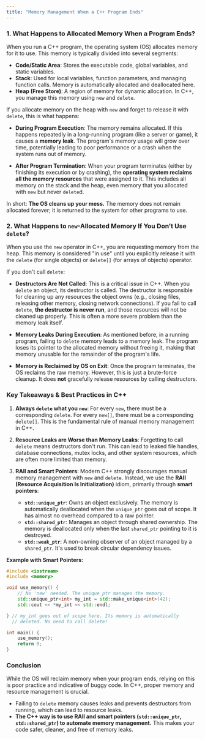 ```yaml
---
title: "Memory Management When a C++ Program Ends"
---
```


### 1. What Happens to Allocated Memory When a Program Ends?

When you run a C++ program, the operating system (OS) allocates memory for it to use. This memory is typically divided into several segments:

-   **Code/Static Area**: Stores the executable code, global variables, and static variables.
-   **Stack**: Used for local variables, function parameters, and managing function calls. Memory is automatically allocated and deallocated here.
-   **Heap (Free Store)**: A region of memory for dynamic allocation. In C++, you manage this memory using `new` and `delete`.

If you allocate memory on the heap with `new` and forget to release it with `delete`, this is what happens:

-   **During Program Execution**: The memory remains allocated. If this happens repeatedly in a long-running program (like a server or game), it causes a **memory leak**. The program's memory usage will grow over time, potentially leading to poor performance or a crash when the system runs out of memory.

-   **After Program Termination**: When your program terminates (either by finishing its execution or by crashing), the **operating system reclaims all the memory resources** that were assigned to it. This includes all memory on the stack and the heap, even memory that you allocated with `new` but never `delete`d.

In short: **The OS cleans up your mess.** The memory does not remain allocated forever; it is returned to the system for other programs to use.

### 2. What Happens to `new`-Allocated Memory If You Don’t Use `delete`?

When you use the `new` operator in C++, you are requesting memory from the heap. This memory is considered "in use" until you explicitly release it with the `delete` (for single objects) or `delete[]` (for arrays of objects) operator.

If you don't call `delete`:

-   **Destructors Are Not Called**: This is a critical issue in C++. When you `delete` an object, its destructor is called. The destructor is responsible for cleaning up any resources the object owns (e.g., closing files, releasing other memory, closing network connections). If you fail to call `delete`, **the destructor is never run**, and those resources will not be cleaned up properly. This is often a more severe problem than the memory leak itself.

-   **Memory Leaks During Execution**: As mentioned before, in a running program, failing to `delete` memory leads to a memory leak. The program loses its pointer to the allocated memory without freeing it, making that memory unusable for the remainder of the program's life.

-   **Memory is Reclaimed by OS on Exit**: Once the program terminates, the OS reclaims the raw memory. However, this is just a brute-force cleanup. It does **not** gracefully release resources by calling destructors.

### Key Takeaways & Best Practices in C++

1.  **Always `delete` what you `new`**: For every `new`, there must be a corresponding `delete`. For every `new[]`, there must be a corresponding `delete[]`. This is the fundamental rule of manual memory management in C++.

2.  **Resource Leaks are Worse than Memory Leaks**: Forgetting to call `delete` means destructors don't run. This can lead to leaked file handles, database connections, mutex locks, and other system resources, which are often more limited than memory.

3.  **RAII and Smart Pointers**: Modern C++ strongly discourages manual memory management with `new` and `delete`. Instead, we use the **RAII (Resource Acquisition Is Initialization)** idiom, primarily through **smart pointers**:
    -   **`std::unique_ptr`**: Owns an object exclusively. The memory is automatically deallocated when the `unique_ptr` goes out of scope. It has almost no overhead compared to a raw pointer.
    -   **`std::shared_ptr`**: Manages an object through shared ownership. The memory is deallocated only when the last `shared_ptr` pointing to it is destroyed.
    -   **`std::weak_ptr`**: A non-owning observer of an object managed by a `shared_ptr`. It's used to break circular dependency issues.

**Example with Smart Pointers:**

```cpp
#include <iostream>
#include <memory>

void use_memory() {
    // No 'new' needed. The unique_ptr manages the memory.
    std::unique_ptr<int> my_int = std::make_unique<int>(42);
    std::cout << *my_int << std::endl;

} // my_int goes out of scope here. Its memory is automatically
  // deleted. No need to call delete!

int main() {
    use_memory();
    return 0;
}
```

### Conclusion

While the OS will reclaim memory when your program ends, relying on this is poor practice and indicative of buggy code. In C++, proper memory and resource management is crucial.

-   Failing to `delete` memory causes leaks and prevents destructors from running, which can lead to resource leaks.
-   **The C++ way is to use RAII and smart pointers (`std::unique_ptr`, `std::shared_ptr`) to automate memory management.** This makes your code safer, cleaner, and free of memory leaks.